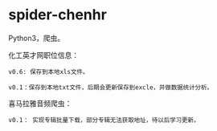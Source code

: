 # spider-chenhr
Python3，爬虫。


化工英才网职位信息：

    v0.6: 保存到本地xls文件。

    v0.1：保存到本地txt文件，后期会更新保存到excle，并做数据统计分析。


喜马拉雅音频爬虫：

    v0.1： 实现专辑批量下载，部分专辑无法获取地址，待以后学习更新。
